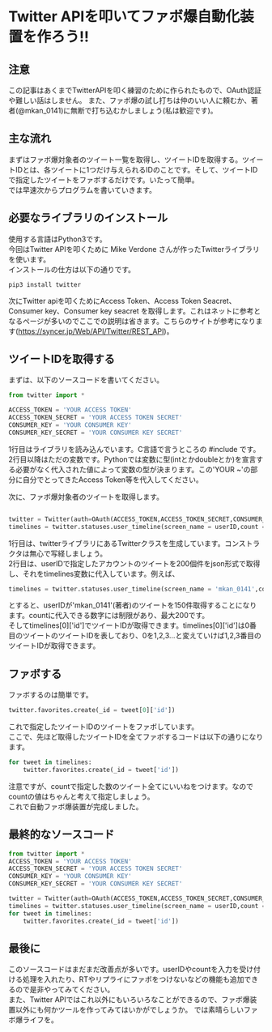 # Twitter APIを叩いてファボ爆自動化装置を作ろう!!
## 注意
この記事はあくまでTwitterAPIを叩く練習のために作られたもので、OAuth認証や難しい話はしません。
また、ファボ爆の試し打ちは仲のいい人に頼むか、著者(@mkan_0141)に無断で打ち込むかしましょう(私は歓迎です)。

## 主な流れ
まずはファボ爆対象者のツイート一覧を取得し、ツイートIDを取得する。ツイートIDとは、各ツイートに1つだけ与えられるIDのことです。そして、ツイートIDで指定したツイートをファボするだけです。いたって簡単。  
では早速次からプログラムを書いていきます。

## 必要なライブラリのインストール
使用する言語はPython3です。  
今回はTwitter APIを叩くために Mike Verdone さんが作ったTwitterライブラリを使います。  
インストールの仕方は以下の通りです。  
```
pip3 install twitter
```  
次にTwitter apiを叩くためにAccess Token、Access Token Seacret、 Consumer key、Consumer key seacret を取得します。これはネットに参考となるページが多いのでここでの説明は省きます。こちらのサイトが参考になります(https://syncer.jp/Web/API/Twitter/REST_API)。  

## ツイートIDを取得する
まずは、以下のソースコードを書いてください。  
```python
from twitter import *

ACCESS_TOKEN = 'YOUR ACCESS TOKEN'
ACCESS_TOKEN_SECRET = 'YOUR ACCESS TOKEN SECRET'
CONSUMER_KEY = 'YOUR CONSUMER KEY'
CONSUMER_KEY_SECRET = 'YOUR CONSUMER KEY SECRET'
```  
1行目はライブラリを読み込んでいます。C言語で言うところの #include です。  
2行目以降はただの変数です。Pythonでは変数に型(intとかdoubleとか)を宣言する必要がなく代入された値によって変数の型が決まります。この'YOUR ~'の部分に自分でとってきたAccess Token等を代入してください。  
  
次に、ファボ爆対象者のツイートを取得します。
```python

twitter = Twitter(auth=OAuth(ACCESS_TOKEN,ACCESS_TOKEN_SECRET,CONSUMER_KEY,CONSUMER_KEY_SECRET))
timelines = twitter.statuses.user_timeline(screen_name = userID,count = 200)
```
1行目は、twitterライブラリにあるTwitterクラスを生成しています。コンストラクタは無心で写経しましょう。  
2行目は、userIDで指定したアカウントのツイートを200個件をjson形式で取得し、それをtimelines変数に代入しています。例えば、
```python
timelines = twitter.statuses.user_timeline(screen_name = 'mkan_0141',count = 150)
```
とすると、userIDが'mkan_0141'(著者)のツイートを150件取得することになります。countに代入できる数字には制限があり、最大200です。  
そしてtimelines[0]['id']でツイートIDが取得できます。timelines[0]['id']は0番目のツイートのツイートIDを表しており、0を1,2,3...と変えていけば1,2,3番目のツイートIDが取得できます。  
## ファボする
ファボするのは簡単です。  
```python  
twitter.favorites.create(_id = tweet[0]['id'])
```  
これで指定したツイートIDのツイートをファボしています。  
ここで、先ほど取得したツイートIDを全てファボするコードは以下の通りになります。
```python  
for tweet in timelines:
    twitter.favorites.create(_id = tweet['id'])
```  
注意ですが、countで指定した数のツイート全てにいいねをつけます。なのでcountの値はちゃんと考えて指定しましょう。  
これで自動ファボ爆装置が完成しました。
## 最終的なソースコード

```python
from twitter import *
ACCESS_TOKEN = 'YOUR ACCESS TOKEN'
ACCESS_TOKEN_SECRET = 'YOUR ACCESS TOKEN SECRET'
CONSUMER_KEY = 'YOUR CONSUMER KEY'
CONSUMER_KEY_SECRET = 'YOUR CONSUMER KEY SECRET'

twitter = Twitter(auth=OAuth(ACCESS_TOKEN,ACCESS_TOKEN_SECRET,CONSUMER_KEY,CONSUMER_KEY_SECRET))
timelines = twitter.statuses.user_timeline(screen_name = userID,count = 200)
for tweet in timelines:    
    twitter.favorites.create(_id = tweet['id'])

```

## 最後に
このソースコードはまだまだ改善点が多いです。userIDやcountを入力を受け付ける処理を入れたり、RTやリプライにファボをつけないなどの機能も追加できるので是非やってみてください。  
また、Twitter APIではこれ以外にもいろいろなことができるので、ファボ爆装置以外にも何かツールを作ってみてはいかがでしょうか。
では素晴らしいファボ爆ライフを。
